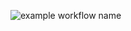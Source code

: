 ![example workflow name](https://github.com/MadsAndreasen/somewhatmodernhsm/workflows/CMake/badge.svg)
